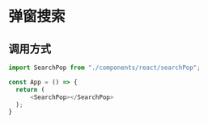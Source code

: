 # 弹窗搜索

## 调用方式

```javascript
import SearchPop from "./components/react/searchPop";

const App = () => {
  return (
      <SearchPop></SearchPop>
  );
}
```


